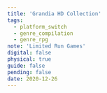 ```yaml
---
title: 'Grandia HD Collection'
tags:
  - platform_switch
  - genre_compilation
  - genre_rpg
note: 'Limited Run Games'
digital: false
physical: true
guide: false
pending: false
date: 2020-12-26
---
```

